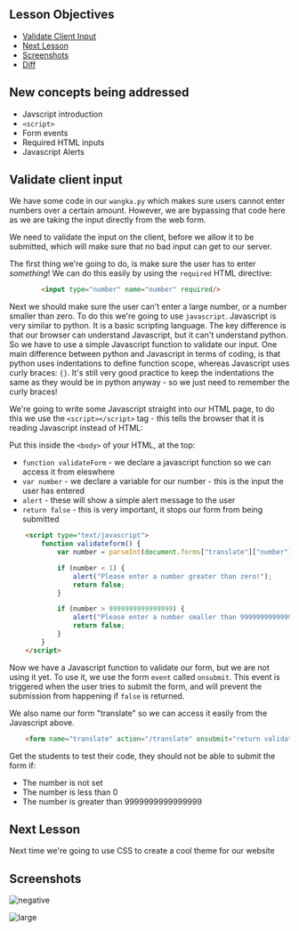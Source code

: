 ## Lesson Objectives

* [Validate Client Input](#validate-client-input)
* [Next Lesson](#next-lesson)
* [Screenshots](#screenshots)
* [Diff](https://github.com/lathonez/wangka/compare/lesson-twelve...lesson-thirteen)

## New concepts being addressed

* Javscript introduction
* `<script>`
* Form events
* Required HTML inputs
* Javascript Alerts

## Validate client input

We have some code in our `wangka.py` which makes sure users cannot enter numbers over a certain amount. However, we are bypassing that code here as we are taking the input directly from the web form.

We need to validate the input on the client, before we allow it to be submitted, which will make sure that no bad input can get to our server.

The first thing we're going to do, is make sure the user has to enter _something_! We can do this easily by using the `required` HTML directive:

```html
        <input type="number" name="number" required/>
```

Next we should make sure the user can't enter a large number, or a number smaller than zero. To do this we're going to use `javascript`. Javascript is very similar to python. It is a basic scripting language. The key difference is that our browser can understand Javascript, but it can't understand python. So we have to use a simple Javascript function to validate our input. One main difference between python and Javascript in terms of coding, is that python uses indentations to define function scope, whereas Javascript uses curly braces: `{}`. It's still very good practice to keep the indentations the same as they would be in python anyway - so we just need to remember the curly braces!

We're going to write some Javascript straight into our HTML page, to do this we use the `<script></script>` tag - this tells the browser that it is reading Javascript instead of HTML:

Put this inside the `<body>` of your HTML, at the top:

* `function validateForm` - we declare a javascript function so we can access it from eleswhere
* `var number` - we declare a variable for our number - this is the input the user has entered
* `alert` - these will show a simple alert message to the user
* `return false` - this is very important, it stops our form from being submitted

```html
    <script type="text/javascript">
        function validateform() {
            var number = parseInt(document.forms["translate"]["number"].value);

            if (number < 1) {
                alert("Please enter a number greater than zero!");
                return false;
            }

            if (number > 9999999999999999) {
                alert("Please enter a number smaller than 9999999999999999!");
                return false;
            }
        }
    </script>
```

Now we have a Javascript function to validate our form, but we are not using it yet. To use it, we use the form `event` called `onsubmit`. This event is triggered when the user tries to submit the form, and will prevent the submission from happening if `false` is returned.

We also name our form "translate" so we can access it easily from the Javascript above.

```html
    <form name="translate" action="/translate" onsubmit="return validateform()" method="get">
```

Get the students to test their code, they should not be able to submit the form if:

* The number is not set
* The number is less than 0
* The number is greater than 9999999999999999

## Next Lesson

Next time we're going to use CSS to create a cool theme for our website

## Screenshots

![negative](https://github.com/lathonez/powwow/blob/master/lessons/screens/12-negative.png "negative")

![large](https://github.com/lathonez/powwow/blob/master/lessons/screens/12-large.png "large")